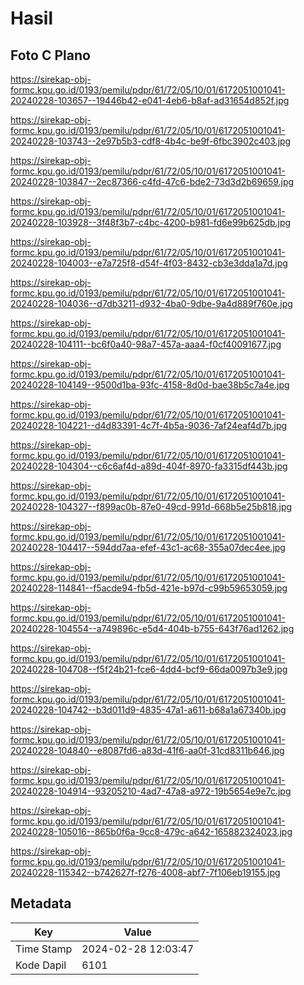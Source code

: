 # Hasil

## Foto C Plano

https://sirekap-obj-formc.kpu.go.id/0193/pemilu/pdpr/61/72/05/10/01/6172051001041-20240228-103657--19446b42-e041-4eb6-b8af-ad31654d852f.jpg

https://sirekap-obj-formc.kpu.go.id/0193/pemilu/pdpr/61/72/05/10/01/6172051001041-20240228-103743--2e97b5b3-cdf8-4b4c-be9f-6fbc3902c403.jpg

https://sirekap-obj-formc.kpu.go.id/0193/pemilu/pdpr/61/72/05/10/01/6172051001041-20240228-103847--2ec87366-c4fd-47c6-bde2-73d3d2b69659.jpg

https://sirekap-obj-formc.kpu.go.id/0193/pemilu/pdpr/61/72/05/10/01/6172051001041-20240228-103928--3f48f3b7-c4bc-4200-b981-fd6e99b625db.jpg

https://sirekap-obj-formc.kpu.go.id/0193/pemilu/pdpr/61/72/05/10/01/6172051001041-20240228-104003--e7a725f8-d54f-4f03-8432-cb3e3dda1a7d.jpg

https://sirekap-obj-formc.kpu.go.id/0193/pemilu/pdpr/61/72/05/10/01/6172051001041-20240228-104036--d7db3211-d932-4ba0-9dbe-9a4d889f760e.jpg

https://sirekap-obj-formc.kpu.go.id/0193/pemilu/pdpr/61/72/05/10/01/6172051001041-20240228-104111--bc6f0a40-98a7-457a-aaa4-f0cf40091677.jpg

https://sirekap-obj-formc.kpu.go.id/0193/pemilu/pdpr/61/72/05/10/01/6172051001041-20240228-104149--9500d1ba-93fc-4158-8d0d-bae38b5c7a4e.jpg

https://sirekap-obj-formc.kpu.go.id/0193/pemilu/pdpr/61/72/05/10/01/6172051001041-20240228-104221--d4d83391-4c7f-4b5a-9036-7af24eaf4d7b.jpg

https://sirekap-obj-formc.kpu.go.id/0193/pemilu/pdpr/61/72/05/10/01/6172051001041-20240228-104304--c6c6af4d-a89d-404f-8970-fa3315df443b.jpg

https://sirekap-obj-formc.kpu.go.id/0193/pemilu/pdpr/61/72/05/10/01/6172051001041-20240228-104327--f899ac0b-87e0-49cd-991d-668b5e25b818.jpg

https://sirekap-obj-formc.kpu.go.id/0193/pemilu/pdpr/61/72/05/10/01/6172051001041-20240228-104417--594dd7aa-efef-43c1-ac68-355a07dec4ee.jpg

https://sirekap-obj-formc.kpu.go.id/0193/pemilu/pdpr/61/72/05/10/01/6172051001041-20240228-114841--f5acde94-fb5d-421e-b97d-c99b59653059.jpg

https://sirekap-obj-formc.kpu.go.id/0193/pemilu/pdpr/61/72/05/10/01/6172051001041-20240228-104554--a749896c-e5d4-404b-b755-643f76ad1262.jpg

https://sirekap-obj-formc.kpu.go.id/0193/pemilu/pdpr/61/72/05/10/01/6172051001041-20240228-104708--f5f24b21-fce6-4dd4-bcf9-66da0097b3e9.jpg

https://sirekap-obj-formc.kpu.go.id/0193/pemilu/pdpr/61/72/05/10/01/6172051001041-20240228-104742--b3d011d9-4835-47a1-a611-b68a1a67340b.jpg

https://sirekap-obj-formc.kpu.go.id/0193/pemilu/pdpr/61/72/05/10/01/6172051001041-20240228-104840--e8087fd6-a83d-41f6-aa0f-31cd8311b646.jpg

https://sirekap-obj-formc.kpu.go.id/0193/pemilu/pdpr/61/72/05/10/01/6172051001041-20240228-104914--93205210-4ad7-47a8-a972-19b5654e9e7c.jpg

https://sirekap-obj-formc.kpu.go.id/0193/pemilu/pdpr/61/72/05/10/01/6172051001041-20240228-105016--865b0f6a-9cc8-479c-a642-165882324023.jpg

https://sirekap-obj-formc.kpu.go.id/0193/pemilu/pdpr/61/72/05/10/01/6172051001041-20240228-115342--b742627f-f276-4008-abf7-7f106eb19155.jpg


## Metadata

| Key        | Value               |
| ---------- | ------------------- |
| Time Stamp | 2024-02-28 12:03:47 |
| Kode Dapil | 6101                |



